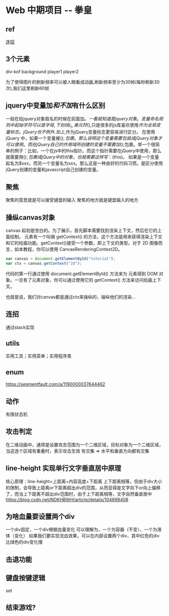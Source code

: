 # Web 中期项目 -- 拳皇

## ref 
[连招](https://www.acwing.com/solution/content/114448/)

## 3个元素
div-kof
    background
    player1
    player2

为了使得图片的刷新频率可以被人眼看成动画,刷新频率至少为30帧(每秒刷新30次),我们这里刷新60帧

## jquery中变量加$和不加$有什么区别
一般在给jquery对象取名的时候在前面加$。 一看就知道是jquery对象。
变量命名规则中起始字符可以是 字母,下划线(_),美元符($),只是很多的js库喜欢使用$作为全局变量标志。
jQuery也不例外.加上$,作为jQuery变量标志更容易进行区分。
在使用jQuery 中，如果一个变量被$();包裹。那么说明这个变量需要包装成jQuery对象才可以使用。
而在jQuery自己的作用域所创建的变量不需要加$();包裹。举一个很简单的例子：比如，一个在js中的this指针。而这个指针需要在jQuery中使用，那么就需要用$();包裹成jQuery中的对象，也就需要这样写：$(this)。
如果是一个变量起名为$xxx，而另一个变量名为xxx。那么这是一种良好的代码习惯。是区分使用jQuery创建的变量和javascript自己创建的变量。

## 聚焦
聚焦的意思就是可以接受键盘的输入
聚焦的地方就是键盘输入的地方


## 操纵canvas对象
canvas 起初是空白的。为了展示，首先脚本需要找到渲染上下文，然后在它的上面绘制。<canvas> 元素有一个叫做 getContext() 的方法，这个方法是用来获得渲染上下文和它的绘画功能。getContext()接受一个参数，即上下文的类型。对于 2D 图像而言，如本教程，你可以使用 CanvasRenderingContext2D。
``` javascript
var canvas = document.getElementById("tutorial");
var ctx = canvas.getContext("2d");
```
代码的第一行通过使用 document.getElementById() 方法来为 <canvas> 元素得到 DOM 对象。一旦有了元素对象，你可以通过使用它的 getContext() 方法来访问绘画上下文。

也就是说，我们对canvas都是通过ctx来操纵的，操纵他们的渲染...

## 连招
通过stack实现

## utils
实用工具；实用菜单；实用程序类

## enum
https://segmentfault.com/a/1190000037644462

## 动作
有限状态机

## 攻击判定
在二维动画中，通常是设置攻击范围为一个二维区域，目标对象为一个二维区域，当这连个区域有重叠时，表示攻击生效
有交集 => 水平和垂直方向都有交集

## line-height 实现单行文字垂直居中原理
核心原理：line-height=上距离+内容高度+下距离
上下距离相等，但由于div大小的限制，会导致上距离or下距离超出div的范围，从而显得是文字向下or向上偏移了，而当上下距离不超出div范围时，由于上下距离相等，文字自然垂直居中
https://blog.csdn.net/NDKHBWH/article/details/104698408

## 为啥血量要设置两个div
一个div固定，一个div根据血量变化
可以理解为，一个为容器（不变），一个为液体（变化）
如果我们要实现流血效果，可以在内部设置两个div，其中红色的div比绿色的div变化慢

## 击退功能

## 键盘按键逻辑
set

## 结束游戏?